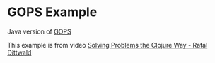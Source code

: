 # GOPS Example

Java version of [GOPS](https://en.wikipedia.org/wiki/Goofspiel)

This example is from video [Solving Problems the Clojure Way - Rafal Dittwald](https://www.youtube.com/watch?v=vK1DazRK_a0)
